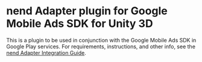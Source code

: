 # nend Adapter plugin for Google Mobile Ads SDK for Unity 3D

This is a plugin to be used in conjunction with the Google Mobile Ads SDK in
Google Play services. For requirements, instructions, and other info, see the
[nend Adapter Integration Guide](https://developers.google.com/admob/unity/mediation/nend).

